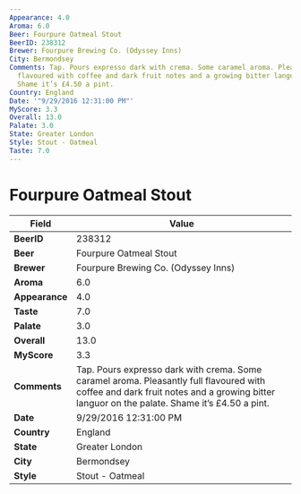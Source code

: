 ```yaml
---
Appearance: 4.0
Aroma: 6.0
Beer: Fourpure Oatmeal Stout
BeerID: 238312
Brewer: Fourpure Brewing Co. (Odyssey Inns)
City: Bermondsey
Comments: Tap. Pours expresso dark with crema. Some caramel aroma. Pleasantly full
  flavoured with coffee and dark fruit notes and a growing bitter languor on the palate.
  Shame it’s £4.50 a pint.
Country: England
Date: '"9/29/2016 12:31:00 PM"'
MyScore: 3.3
Overall: 13.0
Palate: 3.0
State: Greater London
Style: Stout - Oatmeal
Taste: 7.0
---
```


# Fourpure Oatmeal Stout

| Field         | Value |
|---------------|-------|
| **BeerID** | 238312 |
| **Beer** | Fourpure Oatmeal Stout |
| **Brewer** | Fourpure Brewing Co. (Odyssey Inns) |
| **Aroma** | 6.0 |
| **Appearance** | 4.0 |
| **Taste** | 7.0 |
| **Palate** | 3.0 |
| **Overall** | 13.0 |
| **MyScore** | 3.3 |
| **Comments** | Tap. Pours expresso dark with crema. Some caramel aroma. Pleasantly full flavoured with coffee and dark fruit notes and a growing bitter languor on the palate. Shame it’s £4.50 a pint. |
| **Date** | 9/29/2016 12:31:00 PM |
| **Country** | England |
| **State** | Greater London |
| **City** | Bermondsey |
| **Style** | Stout - Oatmeal |
